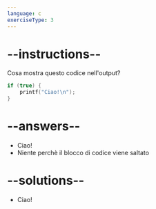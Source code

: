 ```yaml
---
language: c
exerciseType: 3
---
```


# --instructions--

Cosa mostra questo codice nell'output?
```c
if (true) {
	printf("Ciao!\n");
}
```

# --answers--

- Ciao!
- Niente perchè il blocco di codice viene saltato

# --solutions--

- Ciao!
